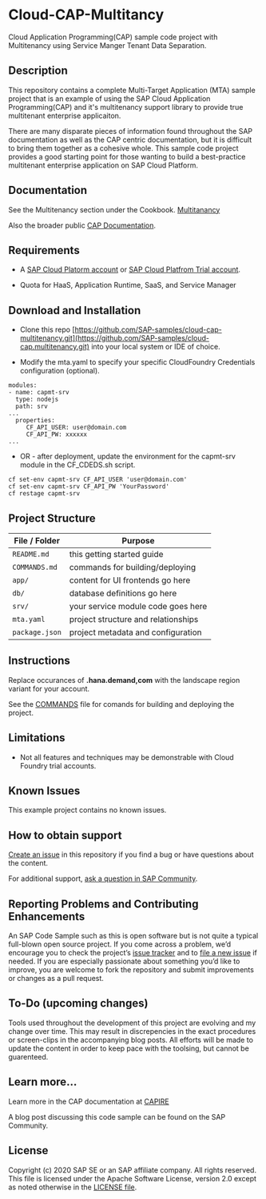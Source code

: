 # Cloud-CAP-Multitancy

Cloud Application Programming(CAP) sample code project with Multitenancy using Service Manger Tenant Data Separation.  

## Description

This repository contains a complete Multi-Target Application (MTA) sample project that is an example of using the SAP Cloud Application Programming(CAP) and it's multitenancy support library to provide true multitenant enterprise applicaiton.

There are many disparate pieces of information found throughout the SAP documentation as well as the CAP centric documentation, but it is difficult to bring them together as a cohesive whole.  This sample code project provides a good starting point for those wanting to build a best-practice multitenant enterprise application on SAP Cloud Platform.  

## Documentation

See the Multitenancy section under the Cookbook.  [Multitanancy](https://cap.cloud.sap/docs/guides/multitenancy)

Also the broader public [CAP Documentation](https://cap.cloud.sap/docs/).


## Requirements

 - A [SAP Cloud Platorm account](https://account.hana.ondemand.com/) or [SAP Cloud Platfrom Trial account](https://account.hanatrial.ondemand.com/cockpit).

 - Quota for HaaS, Application Runtime, SaaS, and Service Manager
 

## Download and Installation

 - Clone this repo [https://github.com/SAP-samples/cloud-cap-multitenancy.git](https://github.com/SAP-samples/cloud-cap.multitenancy.git) into your local system or IDE of choice.

 - Modify the mta.yaml to specify your specific CloudFoundry Credentials configuration (optional).

 ```
modules:
 - name: capmt-srv
   type: nodejs
   path: srv
...
   properties:
      CF_API_USER: user@domain.com
      CF_API_PW: xxxxxx
...
```
 - OR - after deployment, update the environment for the capmt-srv module in the CF_CDEDS.sh script.
 ```
cf set-env capmt-srv CF_API_USER 'user@domain.com'
cf set-env capmt-srv CF_API_PW 'YourPassword'
cf restage capmt-srv
```

## Project Structure

File / Folder | Purpose
---------|----------
`README.md` | this getting started guide
`COMMANDS.md` | commands for building/deploying 
`app/` | content for UI frontends go here
`db/` | database definitions go here
`srv/` | your service module code goes here
`mta.yaml` | project structure and relationships
`package.json` | project metadata and configuration

## Instructions

Replace occurances of **<landscape>.hana.demand,com** with the landscape region variant for your account. 

See the [COMMANDS](COMMANDS.md) file for comands for building and deploying the project.


## Limitations

 - Not all features and techniques may be demonstrable with Cloud Foundry trial accounts.


## Known Issues

This example project contains no known issues.


## How to obtain support

[Create an issue](https://github.com/SAP-samples/cloud-cap-multitenancy/issues) in this repository if you find a bug or have questions about the content.
 
For additional support, [ask a question in SAP Community](https://answers.sap.com/questions/ask.html?additionalTagId=723714486627645412834578565527550).
 

## Reporting Problems and Contributing Enhancements

An SAP Code Sample such as this is open software but is not quite a typical full-blown open source project. If you come across a problem, we’d encourage you to check the project’s [issue tracker](https://github.com/SAP-samples/cloud-cap-multitenancy/issues) and to [file a new issue](https://github.com/SAP-samples/cloud-cap-multitenancy/issues/new) if needed. If you are especially passionate about something you’d like to improve, you are welcome to fork the repository and submit improvements or changes as a pull request.


## To-Do (upcoming changes)

Tools used throughout the development of this project are evolving and my change over time. This may result in discrepencies in the exact procedures or screen-clips in the accompanying blog posts. All efforts will be made to update the content in order to keep pace with the toolsing, but cannot be guarenteed.


## Learn more...

Learn more in the CAP documentation at [CAPIRE](https://cap.cloud.sap/docs/)

A blog post discussing this code sample can be found on the SAP Community. 


## License
Copyright (c) 2020 SAP SE or an SAP affiliate company. All rights reserved. This file is licensed under the Apache Software License, version 2.0 except as noted otherwise in the [LICENSE file](LICENSE).
